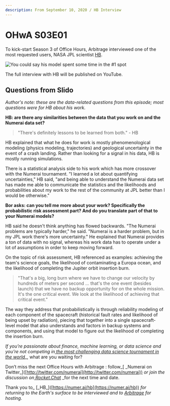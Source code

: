```yaml
---
description: From September 10, 2020 / HB Interview
---
```


# OHwA S03E01

To kick-start Season 3 of Office Hours, Arbitrage interviewed one of the most requested users, NASA JPL scientist [HB](https://numer.ai/hb).

![You could say his model spent some time in the #1 spot](../../../.gitbook/assets/hb.png)

The full interview with HB will be published on YouTube.

## Questions from Slido

_Author's note: these are the data-related questions from this episode; most questions were for HB about his work._

**HB: are there any similarities between the data that you work on and the Numerai data set?**

> "There's definitely lessons to be learned from both." - HB

HB explained that what he does for work is mostly phenomenological modeling (physics modeling, trajectories) and geological uncertainty in the event of a crash landing. Rather than looking for a signal in his data, HB is mostly running simulations.

There is a statistical analysis side to his work which has more crossover with the Numerai tournament. "I learned a lot about quantifying uncertainties," HB said, "and being able to understand the Numerai data set has made me able to communicate the statistics and the likelihoods and probabilities about my work to the rest of the community at JPL better than I would be otherwise."

**Bor asks: can you tell me more about your work? Specifically the probabilistic risk assessment part? And do you translate part of that to your Numerai models?**

HB said he doesn't think anything has flowed backwards. "The Numerai problems are typically harder," he said. "Numerai is a harder problem, but in my JPL work there's more uncertainty." He explained that Numerai provides a ton of data with no signal, whereas his work data has to operate under a lot of assumptions in order to keep moving forward.

On the topic of risk assessment, HB referenced as examples: achieving the team's science goals, the likelihood of contaminating a Europa ocean, and the likelihood of completing the Jupiter orbit insertion burn.

> "That's a big, long burn where we have to change our velocity by hundreds of meters per second ... that's the one event (besides launch) that we have no backup opportunity for on the whole mission. It's the one critical event. We look at the likelihood of achieving that critical event."

The way they address that probabilistically is through reliability modeling of each component of the spacecraft (historical fault rates and likelihood of being upset by radiation), piecing that together into a single spacecraft-level model that also understands and factors in backup systems and components, and using that model to figure out the likelihood of completing the insertion burn.

_If you’re passionate about finance, machine learning, or data science and you’re not competing in_[ _the most challenging data science tournament in the world_](https://numer.ai/tournament)\_, what are you waiting for?

Don’t miss the next Office Hours with Arbitrage : follow_\[ \_Numerai on Twitter_]\([http://twitter.com/numerai](http://twitter.com/numerai)) _or join the discussion on_[ _Rocket.Chat_](https://community.numer.ai/home) \_for the next time and date.

Thank you to_ \[\_HB_]\([https://numer.ai/hb](https://numer.ai/hb)) _for returning to the Earth's surface to be interviewed_ _and to_ [_Arbitrage_](https://numer.ai/arbitrage) _for hosting._
